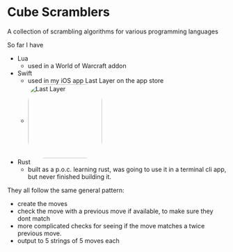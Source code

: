 # Cube Scramblers

A collection of scrambling algorithms for various programming languages

So far I have

- Lua
  - used in a World of Warcraft addon
- Swift
  - used in my iOS app Last Layer on the app store 
  - <a href="https://apps.apple.com/us/app/last-layer/id619590498?itscg=30200&amp;itsct=apps_box" style="width: 170px; height: 170px; border-top-left-radius: 22%; border-top-right-radius: 22%; border-bottom-right-radius: 22%; border-bottom-left-radius: 22%; overflow: hidden; display: inline-block; vertical-align: middle;"><img src="https://is5-ssl.mzstatic.com/image/thumb/Purple124/v4/6a/56/bd/6a56bd6d-77b4-fdf4-9e95-8dbc78ce1e59/AppIcon-0-0-1x_U007emarketing-0-0-0-7-0-0-sRGB-0-0-0-GLES2_U002c0-512MB-85-220-0-0.png/540x540sr.jpg&h=e09432fdcbb1d87bc505d9203b56e92d" alt="Last Layer" style="width: 170px; height: 170px; border-top-left-radius: 22%; border-top-right-radius: 22%; border-bottom-right-radius: 22%; border-bottom-left-radius: 22%; overflow: hidden; display: inline-block; vertical-align: middle;"></a>
- Rust
  - built as a p.o.c. learning rust, was going to use it in a terminal cli app, but never finished building it.

They all follow the same general pattern:
- create the moves
- check the move with a previous move if available, to make sure they dont match
- more complicated checks for seeing if the move matches a twice previous move.
- output to 5 strings of 5 moves each



